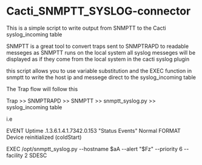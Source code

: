 # Cacti_SNMPTT_SYSLOG-connector
This is a simple script to write output from SNMPTT to the Cacti syslog_incoming table 


SNMPTT is a great tool to convert traps sent to SNMPTRAPD to readable messeges
as SNMPTT runs on the local system all syslog  messeges will be displayed as if they come from the local system
in the cacti syslog plugin 

this script allows you to use variable substitution and the EXEC function in snmptt to 
write the host ip and messege direct to the syslog_incoming table

The Trap flow will follow this 

Trap >> SNMPTRAPD >> SNMPTT >> snmptt_syslog.py >> syslog_incoming table

i.e

EVENT Uptime .1.3.6.1.4.1.7342.0.153  "Status Events" Normal
FORMAT Device reinitialized (coldStart)

EXEC /opt/snmptt_syslog.py --hostname $aA --alert "$Fz"  --priority 6  --facility 2
SDESC

